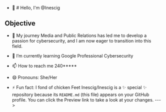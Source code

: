 - 👋 # Hello, I'm @Inescig


## Objective

- 👀 My journey Media and Public Relations has led me to develop a passion for cybersecurity, and I am now eager to transition into this field.

 
- 🌱 I’m currently learning Google Professional Cybersecurity  
  
- 📫 How to reach me 240*****
- 😄 Pronouns: She/Her
- ⚡ Fun fact: I fond of chicken Feet
Inescig/Inescig is a ✨ special ✨ repository because its `README.md` (this file) appears on your GitHub profile.
You can click the Preview link to take a look at your changes.
--->
